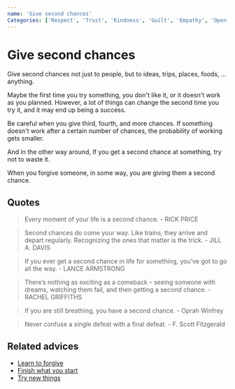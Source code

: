```yaml
---
name: 'Give second chances'
Categories: ['Respect', 'Trust', 'Kindness', 'Guilt', 'Empathy', 'Open-mindedness', 'Balance']
---
```

# Give second chances
 
Give second chances not just to people, but to ideas, trips, places, foods, … anything.
 
Maybe the first time you try something, you don't like it, or it doesn't work as you planned. However, a lot of things can change the second time you try it, and it may end up being a success.
 
Be careful when you give third, fourth, and more chances. If something doesn't work after a certain number of chances, the probability of working gets smaller.
 
And in the other way around, If you get a second chance at something, try not to waste it.

When you forgive someone, in some way, you are giving them a second chance.

## Quotes

> Every moment of your life is a second chance. - RICK PRICE

> Second chances do come your way. Like trains, they arrive and depart regularly. Recognizing the ones that matter is the trick. - JILL A. DAVIS

> If you ever get a second chance in life for something, you’ve got to go all the way. - LANCE ARMSTRONG

> There’s nothing as exciting as a comeback – seeing someone with dreams, watching them fail, and then getting a second chance. - RACHEL GRIFFITHS

> If you are still breathing, you have a second chance. - Oprah Winfrey

> Never confuse a single defeat with a final defeat. - F. Scott Fitzgerald

## Related advices

- [Learn to forgive](../Learn%20to%20forgive/index.md)
- [Finish what you start](../Finish%20what%20you%20start/index.md)
- [Try new things](../Try%20new%20things/index.md)